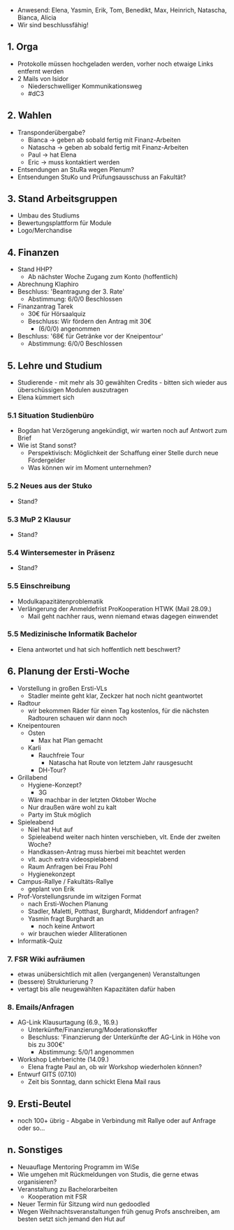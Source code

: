 ---
---

- Anwesend: Elena, Yasmin, Erik, Tom, Benedikt, Max, Heinrich, Natascha, Bianca, Alicia
- Wir sind beschlussfähig!

## 1. Orga

- Protokolle müssen hochgeladen werden, vorher noch etwaige Links entfernt werden
- 2 Mails von Isidor
  - Niederschwelliger Kommunikationsweg
  - #dC3

## 2. Wahlen

- Transponderübergabe?
  - Bianca -> geben ab sobald fertig mit Finanz-Arbeiten
  - Natascha -> geben ab sobald fertig mit Finanz-Arbeiten
  - Paul -> hat Elena
  - Eric -> muss kontaktiert werden
- Entsendungen an StuRa wegen Plenum?
- Entsendungen StuKo und Prüfungsausschuss an Fakultät?

## 3. Stand Arbeitsgruppen

- Umbau des Studiums
- Bewertungsplattform für Module
- Logo/Merchandise

## 4. Finanzen

- Stand HHP?
  - Ab nächster Woche Zugang zum Konto (hoffentlich)
- Abrechnung Klaphiro
- Beschluss: 'Beantragung der 3. Rate'
  - Abstimmung: 6/0/0 Beschlossen
- Finanzantrag Tarek
  - 30€ für Hörsaalquiz
  - Beschluss: Wir fördern den Antrag mit 30€
    - (6/0/0) angenommen
- Beschluss: '68€ für Getränke vor der Kneipentour'
  - Abstimmung: 6/0/0 Beschlossen

## 5. Lehre und Studium

- Studierende - mit mehr als 30 gewählten Credits - bitten sich wieder aus überschüssigen Modulen auszutragen
- Elena kümmert sich

### 5.1 Situation Studienbüro

- Bogdan hat Verzögerung angekündigt, wir warten noch auf Antwort zum Brief
- Wie ist Stand sonst?
  - Perspektivisch: Möglichkeit der Schaffung einer Stelle durch neue Fördergelder
  - Was können wir im Moment unternehmen?

### 5.2 Neues aus der Stuko

- Stand?

### 5.3 MuP 2 Klausur

- Stand?

### 5.4 Wintersemester in Präsenz

- Stand?

### 5.5 Einschreibung

- Modulkapazitätenproblematik
- Verlängerung der Anmeldefrist ProKooperation HTWK (Mail 28.09.)
  - Mail geht nachher raus, wenn niemand etwas dagegen einwendet

### 5.5 Medizinische Informatik Bachelor

- Elena antwortet und hat sich hoffentlich nett beschwert?

## 6. Planung der Ersti-Woche

- Vorstellung in großen Ersti-VLs
  - Stadler meinte geht klar, Zeckzer hat noch nicht geantwortet
- Radtour
  - wir bekommen Räder für einen Tag kostenlos, für die nächsten Radtouren schauen wir dann noch
- Kneipentouren
  - Osten
    - Max hat Plan gemacht
  - Karli
    - Rauchfreie Tour
      - Natascha hat Route von letztem Jahr rausgesucht
    - DH-Tour?
- Grillabend
  - Hygiene-Konzept?
    - 3G
  - Wäre machbar in der letzten Oktober Woche
  - Nur draußen wäre wohl zu kalt
  - Party im Stuk möglich
- Spieleabend
  - Niel hat Hut auf
  - Spieleabend weiter nach hinten verschieben, vlt. Ende der zweiten Woche?
  - Handkassen-Antrag muss hierbei mit beachtet werden
  - vlt. auch extra videospielabend
  - Raum Anfragen bei Frau Pohl
  - Hygienekonzept
- Campus-Rallye / Fakultäts-Rallye
  - geplant von Erik
- Prof-Vorstellungsrunde im witzigen Format
  - nach Ersti-Wochen Planung
  - Stadler, Maletti, Potthast, Burghardt, Middendorf anfragen?
  - Yasmin fragt Burghardt an
    - noch keine Antwort
  - wir brauchen wieder Alliterationen
- Informatik-Quiz

### 7. FSR Wiki aufräumen

- etwas unübersichtlich mit allen (vergangenen) Veranstaltungen
- (bessere) Strukturierung ?
- vertagt bis alle neugewählten Kapazitäten dafür haben

### 8. Emails/Anfragen

- AG-Link Klausurtagung (6.9., 16.9.)
  - Unterkünfte/Finanzierung/Moderationskoffer
  - Beschluss: 'Finanzierung der Unterkünfte der AG-Link in Höhe von bis zu 300€'
    - Abstimmung: 5/0/1 angenommen
- Workshop Lehrberichte (14.09.)
  - Elena fragte Paul an, ob wir Workshop wiederholen können?
- Entwurf GITS (07.10)
  - Zeit bis Sonntag, dann schickt Elena Mail raus

## 9. Ersti-Beutel

- noch 100+ übrig - Abgabe in Verbindung mit Rallye oder auf Anfrage oder so...

## n. Sonstiges

- Neuauflage Mentoring Programm im WiSe
- Wie umgehen mit Rückmeldungen von Studis, die gerne etwas organisieren?
- Veranstaltung zu Bachelorarbeiten
  - Kooperation mit FSR
- Neuer Termin für Sitzung wird nun gedoodled
- Wegen Weihnachtsveranstaltungen früh genug Profs anschreiben, am besten setzt sich jemand den Hut auf

